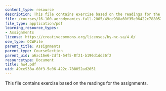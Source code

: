 ```yaml
---
content_type: resource
description: This file contains exercise based on the readings for the assignments.
file: /courses/16-100-aerodynamics-fall-2005/49ce938a60f35e06422c788052ad2051_hw4.pdf
file_type: application/pdf
learning_resource_types:
- Assignments
license: https://creativecommons.org/licenses/by-nc-sa/4.0/
ocw_type: OCWFile
parent_title: Assignments
parent_type: CourseSection
parent_uid: a6ac16e6-2df1-54f5-8f21-b196d1dd36f2
resourcetype: Document
title: hw4.pdf
uid: 49ce938a-60f3-5e06-422c-788052ad2051
---
```

This file contains exercise based on the readings for the assignments.